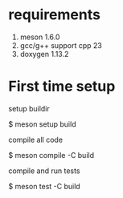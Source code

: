 
# requirements
1. meson 1.6.0
2. gcc/g++ support cpp 23
3. doxygen 1.13.2

# First time setup

setup buildir

$ meson setup build

compile all code

$ meson compile -C build

compile and run tests 

$ meson test -C build 


